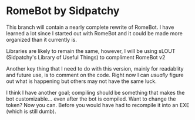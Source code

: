 # RomeBot by Sidpatchy
This branch will contain a nearly complete rewrite of RomeBot. I have learned a lot since I started out with RomeBot and it could be made more organized than it currently is. 

Libraries are likely to remain the same, however, I will be using sLOUT (Sidpatchy's Library of Useful Things) to compliment RomeBot v2

Another key thing that I need to do with this version, mainly for readablity and future use, is to comment on the code. Right now I can *usually* figure out what is happening but others may not have the same luck.

I think I have another goal; compiling should be something that makes the bot customizable... even after the bot is compiled. Want to change the token? Now you can. Before you would have had to recompile it into an EXE (which is still dumb).

